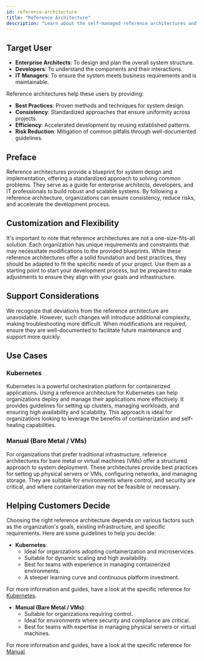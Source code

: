 ```yaml
---
id: reference-architecture
title: "Reference Architecture"
description: "Learn about the self-managed reference architectures and how they can help you get started."
---
```


## Target User

- **Enterprise Architects**: To design and plan the overall system structure.
- **Developers**: To understand the components and their interactions.
- **IT Managers**: To ensure the system meets business requirements and is maintainable.

Reference architectures help these users by providing:

- **Best Practices**: Proven methods and techniques for system design.
- **Consistency**: Standardized approaches that ensure uniformity across projects.
- **Efficiency**: Accelerated development by reusing established patterns.
- **Risk Reduction**: Mitigation of common pitfalls through well-documented guidelines.

## Preface

Reference architectures provide a blueprint for system design and implementation, offering a standardized approach to solving common problems. They serve as a guide for enterprise architects, developers, and IT professionals to build robust and scalable systems. By following a reference architecture, organizations can ensure consistency, reduce risks, and accelerate the development process.

## Customization and Flexibility

It's important to note that reference architectures are not a one-size-fits-all solution. Each organization has unique requirements and constraints that may necessitate modifications to the provided blueprints. While these reference architectures offer a solid foundation and best practices, they should be adapted to fit the specific needs of your project. Use them as a starting point to start your development process, but be prepared to make adjustments to ensure they align with your goals and infrastructure.

## Support Considerations

We recognize that deviations from the reference architecture are unavoidable. However, such changes will introduce additional complexity, making troubleshooting more difficult. When modifications are required, ensure they are well-documented to facilitate future maintenance and support more quickly.

## Use Cases

### Kubernetes

Kubernetes is a powerful orchestration platform for containerized applications. Using a reference architecture for Kubernetes can help organizations deploy and manage their applications more effectively. It provides guidelines for setting up clusters, managing workloads, and ensuring high availability and scalability. This approach is ideal for organizations looking to leverage the benefits of containerization and self-healing capabilities.

### Manual (Bare Metal / VMs)

For organizations that prefer traditional infrastructure, reference architectures for bare metal or virtual machines (VMs) offer a structured approach to system deployment. These architectures provide best practices for setting up physical servers or VMs, configuring networks, and managing storage. They are suitable for environments where control, and security are critical, and where containerization may not be feasible or necessary.

## Helping Customers Decide

Choosing the right reference architecture depends on various factors such as the organization's goals, existing infrastructure, and specific requirements. Here are some guidelines to help you decide:

- **Kubernetes**:
  - Ideal for organizations adopting containerization and microservices.
  - Suitable for dynamic scaling and high availability.
  - Best for teams with experience in managing containerized environments.
  - A steeper learning curve and continuous platform investment.

For more information and guides, have a look at the specific reference for [Kubernetes](#TODO).

- **Manual (Bare Metal / VMs)**:
  - Suitable for organizations requiring control.
  - Ideal for environments where security and compliance are critical.
  - Best for teams with expertise in managing physical servers or virtual machines.

For more information and guides, have a look at the specific reference for [Manual](#TODO).
